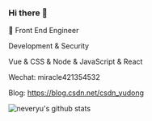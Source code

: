 ### Hi there 👋

<!--
**Neveryu/neveryu** is a ✨ _special_ ✨ repository because its `README.md` (this file) appears on your GitHub profile.

Here are some ideas to get you started:

- 🔭 I’m currently working on ...
- 🌱 I’m currently learning ...
- 👯 I’m looking to collaborate on ...
- 🤔 I’m looking for help with ...
- 💬 Ask me about ...
- 📫 How to reach me: ...
- 😄 Pronouns: ...
- ⚡ Fun fact: ...
-->


:construction_worker:  Front End Engineer

Development & Security

Vue & CSS & Node & JavaScript & React

Wechat: miracle421354532

Blog: https://blog.csdn.net/csdn_yudong

![neveryu's github stats](https://github-readme-stats.vercel.app/api?username=neveryu&show_icons=true&theme=gruvbox)
